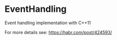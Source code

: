 # EventHandling
Event handling implementation with C++11

For more details see:
https://habr.com/post/424593/
